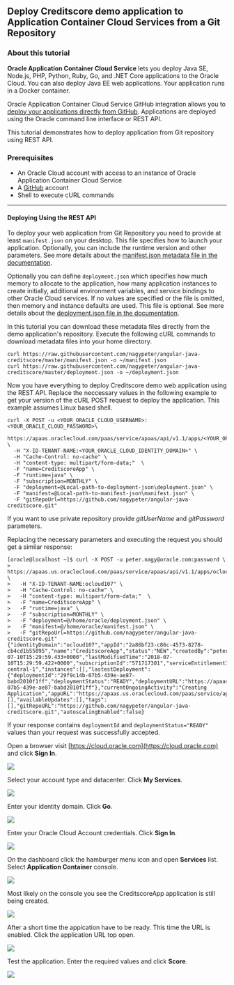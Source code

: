 ## Deploy Creditscore demo application to Application Container Cloud Services from a Git Repository ##

### About this tutorial ###
**Oracle Application Container Cloud Service** lets you deploy Java SE, Node.js, PHP, Python, Ruby, Go, and .NET Core applications to the Oracle Cloud. You can also deploy Java EE web applications. Your application runs in a Docker container.

Oracle Application Container Cloud Service GitHub integration allows you to [deploy your applications directly from GitHub](https://docs.oracle.com/en/cloud/paas/app-container-cloud/dvcjv/preparing-application-stored-github-deployment.html). Applications are deployed using the Oracle command line interface or REST API.

This tutorial demonstrates how to deploy application from Git repository using REST API.

### Prerequisites ###

- An Oracle Cloud account with access to an instance of Oracle Application Container Cloud Service
- A [GitHub](https://github.com/) account
- Shell to execute cURL commands

----
#### Deploying Using the REST API ####

To deploy your web application from Git Repository you need to provide at least `manifest.json` on your desktop. This file specifies how to launch your application. Optionally, you can include the runtime version and other parameters. See more details about the [manifest.json metadata file in the documentation](https://docs.oracle.com/en/cloud/paas/app-container-cloud/dvcjv/creating-manifest-json-file.html).

Optionally you can define `deployment.json` which specifies how much memory to allocate to the application, how many application instances to create initially, additional environment variables, and service bindings to other Oracle Cloud services. If no values are specified or the file is omitted, then memory and instance defaults are used. This file is optional. See more details about the [deployment.json file in the documentation](https://docs.oracle.com/en/cloud/paas/app-container-cloud/dvcjv/creating-deployment-json-file.html).

In this tutorial you can download these metadata files directly from the demo application's repository. Execute the following cURL commands to download metadata files into your home directory.

	curl https://raw.githubusercontent.com/nagypeter/angular-java-creditscore/master/manifest.json -o ~/manifest.json
	curl https://raw.githubusercontent.com/nagypeter/angular-java-creditscore/master/deployment.json -o ~/deployment.json

Now you have everything to deploy Creditscore demo web application using the REST API. Replace the neccessary values in the following example to get your version of the cURL POST request  to deploy the application. This example assumes Linux based shell.

	curl -X POST -u <YOUR_ORACLE_CLOUD_USERNAME>:<YOUR_ORACLE_CLOUD_PASSWORD>\
	  https://apaas.oraclecloud.com/paas/service/apaas/api/v1.1/apps/<YOUR_ORACLE_CLOUD_IDENTITY_DOMAIN> \
	  -H "X-ID-TENANT-NAME:<YOUR_ORACLE_CLOUD_IDENTITY_DOMAIN>" \
	  -H "Cache-Control: no-cache" \
	  -H "content-type: multipart/form-data;"  \
	  -F "name=CreditscoreApp" \
	  -F "runtime=java" \
	  -F "subscription=MONTHLY" \
	  -F "deployment=@Local-path-to-deployment-json\deployment.json" \
	  -F "manifest=@Local-path-to-manifest-json\manifest.json" \
	  -F "gitRepoUrl=https://github.com/nagypeter/angular-java-creditscore.git"

If you want to use private repository provide *gitUserName* and *gitPassword* parameters.

Replacing the necessary parameters and executing the request you should get a similar response:

	[oracle@localhost ~]$ curl -X POST -u peter.nagy@oracle.com:password \
	> https://apaas.us.oraclecloud.com/paas/service/apaas/api/v1.1/apps/ocloud107 \
	>   -H "X-ID-TENANT-NAME:ocloud107" \
	>   -H "Cache-Control: no-cache" \
	>   -H "content-type: multipart/form-data;"  \
	>   -F "name=CreditscoreApp" \
	>   -F "runtime=java" \
	>   -F "subscription=MONTHLY" \
	>   -F "deployment=@/home/oracle/deployment.json" \
	>   -F "manifest=@/home/oracle/manifest.json" \
	>   -F "gitRepoUrl=https://github.com/nagypeter/angular-java-creditscore.git"
	{"identityDomain":"ocloud107","appId":"2a86bf23-c86c-4573-8278-cb4cd1b55095","name":"CreditscoreApp","status":"NEW","createdBy":"peter.nagy@oracle.com","creationTime":"2018-07-10T15:29:59.433+0000","lastModifiedTime":"2018-07-10T15:29:59.422+0000","subscriptionId":"571717301","serviceEntitlementId":"571717764","subscriptionType":"MONTHLY","isClustered":false,"requiresAntiAffinity":false,"type":"web","region":"uscom-central-1","instances":[],"lastestDeployment":{"deploymentId":"29f9c14b-07b5-439e-ae87-babd2010f1ff","deploymentStatus":"READY","deploymentURL":"https://apaas.us.oraclecloud.com/paas/service/apaas/api/v1.1/apps/ocloud107/CreditscoreApp/deployments/29f9c14b-07b5-439e-ae87-babd2010f1ff"},"currentOngoingActivity":"Creating Application","appURL":"https://apaas.us.oraclecloud.com/paas/service/apaas/api/v1.1/apps/ocloud107/CreditscoreApp","message":[],"availableUpdates":[],"tags":[],"gitRepoURL":"https://github.com/nagypeter/angular-java-creditscore.git","autoscalingEnabled":false}

If your response contains `deploymentId` and `deploymentStatus="READY"` values than your request was successfully accepted.

Open a browser visit [https://cloud.oracle.com](https://cloud.oracle.com) and click **Sign In**.

![](images/01.cloud.oracle.png)

Select your account type and datacenter. Click **My Services**.

![](images/02.cloud.account.details.png)

Enter your identity domain. Click **Go**.

![](images/03.domain.png)

Enter your Oracle Cloud Account credentials. Click **Sign In**.

![](images/04.credentials.png)

On the dashboard click the hamburger menu icon and open **Services** list. Select **Application Container** console.

![](images/05.select.accs.png)

Most likely on the console you see the CreditscoreApp application is still being created.

![](images/06.accs.console.png)

After a short time the appication have to be ready. This time the URL is enabled. Click the application URL top open.

![](images/07.application.ready.png)

Test the application. Enter the required values and click **Score**.

![](images/08.test.application.png)